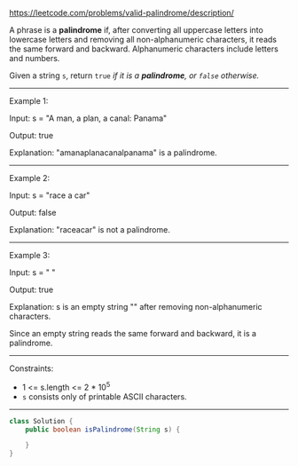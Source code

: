 https://leetcode.com/problems/valid-palindrome/description/

A phrase is a **palindrome** if, after converting all uppercase letters into lowercase letters and removing all non-alphanumeric characters, it reads the same forward and backward. Alphanumeric characters include letters and numbers.

Given a string `s`, return `true` _if it is a **palindrome**, or `false` otherwise._

---

Example 1:

Input: s = "A man, a plan, a canal: Panama"

Output: true

Explanation: "amanaplanacanalpanama" is a palindrome.

---

Example 2:

Input: s = "race a car"

Output: false

Explanation: "raceacar" is not a palindrome.

---

Example 3:

Input: s = " "

Output: true

Explanation: s is an empty string "" after removing non-alphanumeric characters.

Since an empty string reads the same forward and backward, it is a palindrome.

---

Constraints:

- 1 <= s.length <= 2 \* 10<sup>5</sup>
- `s` consists only of printable ASCII characters.

---

```java
class Solution {
    public boolean isPalindrome(String s) {

    }
}
```
